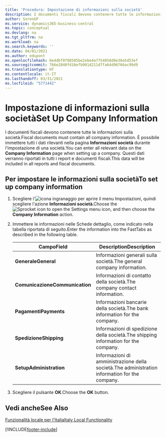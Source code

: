 ```yaml
---
title: 'Procedura: Impostazione di informazioni sulla società'
description: I documenti fiscali devono contenere tutte le informazioni sulla società. È possibile immettere tutti i dati rilevanti nella pagina Informazioni società durante l'impostazione di una società.
author: SorenGP
ms.service: dynamics365-business-central
ms.topic: conceptual
ms.devlang: na
ms.tgt_pltfrm: na
ms.workload: na
ms.search.keywords: ''
ms.date: 04/01/2021
ms.author: edupont
ms.openlocfilehash: 6e4dbf0f08585be2ebe4a7754058d8e30a5d53ef
ms.sourcegitcommit: 766e2840fd16efb901d211d7fa64d96766ac99d9
ms.translationtype: HT
ms.contentlocale: it-IT
ms.lasthandoff: 03/31/2021
ms.locfileid: "5771442"
---
```

# <a name="set-up-company-information"></a><span data-ttu-id="d0f76-104">Impostazione di informazioni sulla società</span><span class="sxs-lookup"><span data-stu-id="d0f76-104">Set Up Company Information</span></span>
<span data-ttu-id="d0f76-105">I documenti fiscali devono contenere tutte le informazioni sulla società.</span><span class="sxs-lookup"><span data-stu-id="d0f76-105">Fiscal documents must contain all company information.</span></span> <span data-ttu-id="d0f76-106">È possibile immettere tutti i dati rilevanti nella pagina **Informazioni società** durante l'impostazione di una società.</span><span class="sxs-lookup"><span data-stu-id="d0f76-106">You can enter all relevant data on the **Company Information** page when setting up a company.</span></span> <span data-ttu-id="d0f76-107">Questi dati verranno riportati in tutti i report e documenti fiscali.</span><span class="sxs-lookup"><span data-stu-id="d0f76-107">This data will be included in all reports and fiscal documents.</span></span>  

## <a name="to-set-up-company-information"></a><span data-ttu-id="d0f76-108">Per impostare le informazioni sulla società</span><span class="sxs-lookup"><span data-stu-id="d0f76-108">To set up company information</span></span>  

1.  <span data-ttu-id="d0f76-109">Scegliere l'![icona ingranaggio per aprire il menu Impostazioni](../../media/ui-experience/settings_icon_small.png), quindi scegliere l'azione **Informazioni società**.</span><span class="sxs-lookup"><span data-stu-id="d0f76-109">Choose the ![Sprocket icon to open the Settings menu](../../media/ui-experience/settings_icon_small.png) icon, and then choose the **Company Information** action.</span></span>
2.  <span data-ttu-id="d0f76-110">Immettere le informazioni nelle Schede dettaglio, come indicato nella tabella riportata di seguito.</span><span class="sxs-lookup"><span data-stu-id="d0f76-110">Enter the information into the FastTabs as described in the following table.</span></span>

    |<span data-ttu-id="d0f76-111">Campo</span><span class="sxs-lookup"><span data-stu-id="d0f76-111">Field</span></span>|<span data-ttu-id="d0f76-112">Description</span><span class="sxs-lookup"><span data-stu-id="d0f76-112">Description</span></span>|  
    |-------------|---------------------------------------|  
    |<span data-ttu-id="d0f76-113">**Generale**</span><span class="sxs-lookup"><span data-stu-id="d0f76-113">**General**</span></span>|<span data-ttu-id="d0f76-114">Informazioni generali sulla società.</span><span class="sxs-lookup"><span data-stu-id="d0f76-114">The general company information.</span></span>|  
    |<span data-ttu-id="d0f76-115">**Comunicazione**</span><span class="sxs-lookup"><span data-stu-id="d0f76-115">**Communication**</span></span>|<span data-ttu-id="d0f76-116">Informazioni di contatto della società.</span><span class="sxs-lookup"><span data-stu-id="d0f76-116">The company contact information.</span></span>|  
    |<span data-ttu-id="d0f76-117">**Pagamenti**</span><span class="sxs-lookup"><span data-stu-id="d0f76-117">**Payments**</span></span>|<span data-ttu-id="d0f76-118">Informazioni bancarie della società.</span><span class="sxs-lookup"><span data-stu-id="d0f76-118">The bank information for the company.</span></span>|  
    |<span data-ttu-id="d0f76-119">**Spedizione**</span><span class="sxs-lookup"><span data-stu-id="d0f76-119">**Shipping**</span></span>|<span data-ttu-id="d0f76-120">Informazioni di spedizione della società.</span><span class="sxs-lookup"><span data-stu-id="d0f76-120">The shipping information for the company.</span></span>|  
    |<span data-ttu-id="d0f76-121">**Setup**</span><span class="sxs-lookup"><span data-stu-id="d0f76-121">**Administration**</span></span>|<span data-ttu-id="d0f76-122">Informazioni di amministrazione della società.</span><span class="sxs-lookup"><span data-stu-id="d0f76-122">The administration information for the company.</span></span>|  

3.  <span data-ttu-id="d0f76-123">Scegliere il pulsante **OK**.</span><span class="sxs-lookup"><span data-stu-id="d0f76-123">Choose the **OK** button.</span></span>  

## <a name="see-also"></a><span data-ttu-id="d0f76-124">Vedi anche</span><span class="sxs-lookup"><span data-stu-id="d0f76-124">See Also</span></span>  
 [<span data-ttu-id="d0f76-125">Funzionalità locale per l'Italia</span><span class="sxs-lookup"><span data-stu-id="d0f76-125">Italy Local Functionality</span></span>](italy-local-functionality.md)   


[!INCLUDE[footer-include](../../includes/footer-banner.md)]